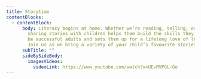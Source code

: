 ```yaml
---
title: Storytime
contentBlocks:
  - contentBlock:
      body: Literacy begins at home. Whether we’re reading, telling, or listening,
        sharing stories with children helps them build the skills they need to
        be successful adults and sets them up for a lifelong love of learning.
        Join us as we bring a variety of your child’s favourite stories to life!
      subTitle: ""
      sideBySideBody:
        imagesVideos:
          videoLink: https://www.youtube.com/watch?v=UEvRVPGL-Go
---
```

